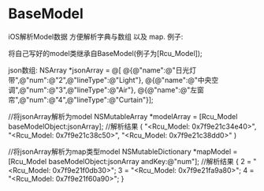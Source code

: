 # BaseModel
iOS解析Model数据 方便解析字典与数组 以及 map.
例子:

将自己写好的model类继承自BaseModel(例子为[Rcu_Model]);

json数组:
NSArray *jsonArray = @[
@{@"name":@"日光灯带",@"num":@"2",@"lineType":@"Light"},
@{@"name":@"中央空调",@"num":@"3",@"lineType":@"Air"},
@{@"name":@"左窗帘",@"num":@"4",@"lineType":@"Curtain"}];

//将jsonArray解析为model
NSMutableArray *modelArray = [Rcu_Model baseModelObject:jsonArray];
//解析结果
(
"<Rcu_Model: 0x7f9e21c34e40>",
"<Rcu_Model: 0x7f9e21c38c50>",
"<Rcu_Model: 0x7f9e21c38dd0>"
)

//将jsonArray解析为map类型model
NSMutableDictionary *mapModel = [Rcu_Model baseModelObject:jsonArray andKey:@"num"];
//解析结果
{
2 = "<Rcu_Model: 0x7f9e21f0db30>";
3 = "<Rcu_Model: 0x7f9e21fa9a80>";
4 = "<Rcu_Model: 0x7f9e21f60a90>";
}
